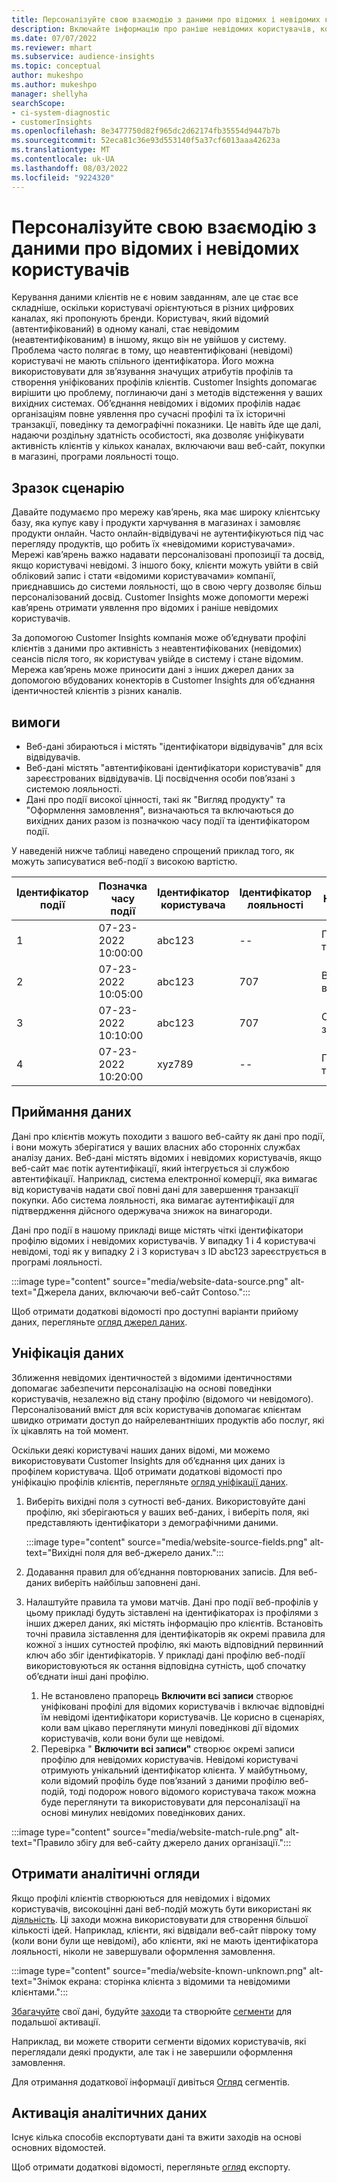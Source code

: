 ```yaml
---
title: Персоналізуйте свою взаємодію з даними про відомих і невідомих користувачів
description: Включайте інформацію про раніше невідомих користувачів, коли ви знаєте їх особу.
ms.date: 07/07/2022
ms.reviewer: mhart
ms.subservice: audience-insights
ms.topic: conceptual
author: mukeshpo
ms.author: mukeshpo
manager: shellyha
searchScope:
- ci-system-diagnostic
- customerInsights
ms.openlocfilehash: 8e3477750d82f965dc2d62174fb35554d9447b7b
ms.sourcegitcommit: 52eca81c36e93d553140f5a37cf6013aaa42623a
ms.translationtype: MT
ms.contentlocale: uk-UA
ms.lasthandoff: 08/03/2022
ms.locfileid: "9224320"
---
```

# <a name="personalize-your-experiences-with-data-about-known-and-unknown-users"></a>Персоналізуйте свою взаємодію з даними про відомих і невідомих користувачів

Керування даними клієнтів не є новим завданням, але це стає все складніше, оскільки користувачі орієнтуються в різних цифрових каналах, які пропонують бренди. Користувач, який відомий (автентифікований) в одному каналі, стає невідомим (неавтентифікованим) в іншому, якщо він не увійшов у систему. Проблема часто полягає в тому, що неавтентифіковані (невідомі) користувачі не мають спільного ідентифікатора. Його можна використовувати для зв’язування значущих атрибутів профілів та створення уніфікованих профілів клієнтів. Customer Insights допомагає вирішити цю проблему, поглинаючи дані з методів відстеження у ваших вихідних системах. Об’єднання невідомих і відомих профілів надає організаціям повне уявлення про сучасні профілі та їх історичні транзакції, поведінку та демографічні показники. Це навіть йде ще далі, надаючи роздільну здатність особистості, яка дозволяє уніфікувати активність клієнтів у кількох каналах, включаючи ваш веб-сайт, покупки в магазині, програми лояльності тощо.

## <a name="sample-scenario"></a>Зразок сценарію

Давайте подумаємо про мережу кав’ярень, яка має широку клієнтську базу, яка купує каву і продукти харчування в магазинах і замовляє продукти онлайн. Часто онлайн-відвідувачі не аутентифікуються під час перегляду продуктів, що робить їх «невідомими користувачами». Мережі кав’ярень важко надавати персоналізовані пропозиції та досвід, якщо користувачі невідомі. З іншого боку, клієнти можуть увійти в свій обліковий запис і стати «відомими користувачами» компанії, приєднавшись до системи лояльності, що в свою чергу дозволяє більш персоналізований досвід. Customer Insights може допомогти мережі кав’ярень отримати уявлення про відомих і раніше невідомих користувачів.

За допомогою Customer Insights компанія може об’єднувати профілі клієнтів з даними про активність з неавтентифікованих (невідомих) сеансів після того, як користувач увійде в систему і стане відомим. Мережа кав’ярень може приносити дані з інших джерел даних за допомогою вбудованих конекторів в Customer Insights для об’єднання ідентичностей клієнтів з різних каналів.

## <a name="prerequisites"></a>вимоги

- Веб-дані збираються і містять "ідентифікатори відвідувачів" для всіх відвідувачів.
- Веб-дані містять "автентифіковані ідентифікатори користувачів" для зареєстрованих відвідувачів. Ці посвідчення особи пов’язані з системою лояльності.
- Дані про події високої цінності, такі як "Вигляд продукту" та "Оформлення замовлення", визначаються та включаються до вихідних даних разом із позначкою часу події та ідентифікатором події.

У наведеній нижче таблиці наведено спрощений приклад того, як можуть записуватися веб-події з високою вартістю.

|Ідентифікатор події|Позначка часу події|Ідентифікатор користувача|Ідентифікатор лояльності|Назва_події|
|--|--|--|--|--|
|1|07-23-2022 10:00:00|abc123|--|Подання товару|
|2|07-23-2022 10:05:00|abc123|707|Вірність входу|
|3|07-23-2022 10:10:00|abc123|707|Оформлення замовлення|
|4|07-23-2022 10:20:00|xyz789|--|Подання товару|

## <a name="data-ingestion"></a>Приймання даних

Дані про клієнтів можуть походити з вашого веб-сайту як дані про події, і вони можуть зберігатися у ваших власних або сторонніх службах аналізу даних. Веб-дані містять відомих і невідомих користувачів, якщо веб-сайт має потік аутентифікації, який інтегрується зі службою автентифікації. Наприклад, система електронної комерції, яка вимагає від користувачів надати свої повні дані для завершення транзакції покупки. Або система лояльності, яка вимагає аутентифікації для підтвердження дійсного одержувача знижок на винагороди.

Дані про події в нашому прикладі вище містять чіткі ідентифікатори профілю відомих і невідомих користувачів. У випадку 1 і 4 користувачі невідомі, тоді як у випадку 2 і 3 користувач з ID abc123 зареєструється в програмі лояльності.

:::image type="content" source="media/website-data-source.png" alt-text="Джерела даних, включаючи веб-сайт Contoso.":::

Щоб отримати додаткові відомості про доступні варіанти прийому даних, перегляньте [огляд джерел даних](data-sources.md).

## <a name="data-unification"></a>Уніфікація даних

Зближення невідомих ідентичностей з відомими ідентичностями допомагає забезпечити персоналізацію на основі поведінки користувачів, незалежно від стану профілю (відомого чи невідомого). Персоналізований вміст для всіх користувачів допомагає клієнтам швидко отримати доступ до найрелевантніших продуктів або послуг, які їх цікавлять на той момент.

Оскільки деякі користувачі наших даних відомі, ми можемо використовувати Customer Insights для об’єднання цих даних із профілем користувача. Щоб отримати додаткові відомості про уніфікацію профілів клієнтів, перегляньте [огляд уніфікації даних](data-unification.md).

1. Виберіть вихідні поля з сутності веб-даних. Використовуйте дані профілю, які зберігаються у ваших веб-даних, і виберіть поля, які представляють ідентифікатори з демографічними даними.

   :::image type="content" source="media/website-source-fields.png" alt-text="Вихідні поля для веб-джерело даних.":::

1. Додавання правил для об’єднання повторюваних записів. Для веб-даних виберіть найбільш заповнені дані.

1. Налаштуйте правила та умови матчів. Дані про події веб-профілів у цьому прикладі будуть зіставлені на ідентифікаторах із профілями з інших джерел даних, які містять інформацію про клієнтів. Встановіть точні правила зіставлення для ідентифікаторів як окремі правила для кожної з інших сутностей профілю, які мають відповідний первинний ключ або збіг ідентифікаторів. У прикладі дані профілю веб-події використовуються як остання відповідна сутність, щоб спочатку об’єднати інші дані профілю.
   1. Не встановлено прапорець **Включити всі записи** створює уніфіковані профілі для відомих користувачів і включає відповідні їм невідомі ідентифікатори користувачів. Це корисно в сценаріях, коли вам цікаво переглянути минулі поведінкові дії відомих користувачів, коли вони були ще невідомі.
   1. Перевірка " **Включити всі записи"** створює окремі записи профілю для невідомих користувачів. Невідомі користувачі отримують унікальний ідентифікатор клієнта. У майбутньому, коли відомий профіль буде пов’язаний з даними профілю веб-подій, тоді подорож нового відомого користувача також можна буде переглянути та використовувати для персоналізації на основі минулих невідомих поведінкових даних.

:::image type="content" source="media/website-match-rule.png" alt-text="Правило збігу для веб-сайту джерело даних організації.":::

## <a name="get-insights"></a>Отримати аналітичні огляди

Якщо профілі клієнтів створюються для невідомих і відомих користувачів, високоцінні дані веб-подій можуть бути використані як [діяльність](activities.md). Ці заходи можна використовувати для створення більшої кількості ідей. Наприклад, клієнти, які відвідали веб-сайт півроку тому (коли вони були ще невідомі), або клієнти, які не мають ідентифікатора лояльності, ніколи не завершували оформлення замовлення.

:::image type="content" source="media/website-known-unknown.png" alt-text="Знімок екрана: сторінка клієнта з відомими та невідомими клієнтами.":::

[Збагачуйте](enrichment-hub.md) свої дані, будуйте [заходи](measures.md) та створюйте [сегменти](segments.md) для подальшої активації.

Наприклад, ви можете створити сегменти відомих користувачів, які переглядали деякі продукти, але так і не завершили оформлення замовлення.

Для отримання додаткової інформації дивіться [Огляд](segments.md) сегментів.

## <a name="activate-insights"></a>Активація аналітичних даних

Існує кілька способів експортувати дані та вжити заходів на основі основних відомостей.

Щоб отримати додаткові відомості, перегляньте [огляд](export-destinations.md) експорту.
